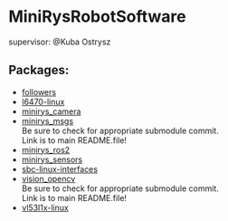 # MiniRysRobotSoftware
supervisor: @Kuba Ostrysz

## Packages:
* [followers](/followers/README.md)
* [l6470-linux](l6470-linux/README.md)
* [minirys_camera](minirys_camera/README.md)
* [minirys_msgs](https://github.com/GroupOfRobots/MiniRysMsgs/blob/main/README.md)  
  Be sure to check for appropriate submodule commit.  
  Link is to main README.file! 
* [minirys_ros2](minirys_ros2/README.md)
* [minirys_sensors](minirys_sensors/README.md)
* [sbc-linux-interfaces](sbc-linux-interfaces/README.md)
* [vision_opencv](https://github.com/ros-perception/vision_opencv/blob/humble/README.md)  
  Be sure to check for appropriate submodule commit.  
  Link is to main README.file!
* [vl53l1x-linux](vl53l1x-linux/README.md)
